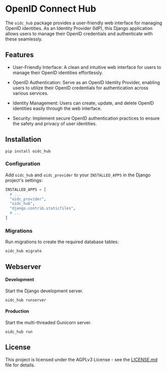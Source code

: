 # OpenID Connect Hub

The `oidc_hub` package provides a user-friendly web interface for managing OpenID identities. As an Identity Provider (IdP), this Django application allows users to manage their OpenID credentials and authenticate with these seamlessly.

## Features

- User-Friendly Interface: A clean and intuitive web interface for users to manage their OpenID identities effortlessly.

- OpenID Authentication: Serve as an OpenID Identity Provider, enabling users to utilize their OpenID credentials for authentication across various services.

- Identity Management: Users can create, update, and delete OpenID identities easily through the web interface.

- Security: Implement secure OpenID authentication practices to ensure the safety and privacy of user identities.

## Installation


```shell
pip install oidc_hub
```

### Configuration

Add `oidc_hub` and `oidc_provider` to your `INSTALLED_APPS` in the Django project's settings:

```python
INSTALLED_APPS = [
  # ...
  "oidc_provider",
  "oidc_hub",
  "django.contrib.staticfiles",
  # ...
]
```

### Migrations

Run migrations to create the required database tables:

```shell
oidc_hub migrate
```

## Webserver

#### Development

Start the Django development server.

```shell
oidc_hub runserver
```

#### Production

Start the multi-threaded Gunicorn server.

```shell
oidc_hub run
```

## License

This project is licensed under the AGPLv3 License - see the [LICENSE.md](LICENSE.md) file for details.
